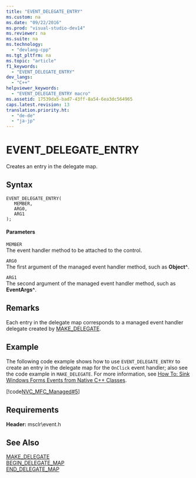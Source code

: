 ```yaml
---
title: "EVENT_DELEGATE_ENTRY"
ms.custom: na
ms.date: "09/22/2016"
ms.prod: "visual-studio-dev14"
ms.reviewer: na
ms.suite: na
ms.technology: 
  - "devlang-cpp"
ms.tgt_pltfrm: na
ms.topic: "article"
f1_keywords: 
  - "EVENT_DELEGATE_ENTRY"
dev_langs: 
  - "C++"
helpviewer_keywords: 
  - "EVENT_DELEGATE_ENTRY macro"
ms.assetid: 17539da5-bad7-43ff-8a54-6ea3dc564965
caps.latest.revision: 13
translation.priority.ht: 
  - "de-de"
  - "ja-jp"
---
```

# EVENT_DELEGATE_ENTRY
Creates an entry in the delegate map.  
  
## Syntax  
  
```  
EVENT_DELEGATE_ENTRY(  
   MEMBER,  
   ARG0,  
   ARG1  
);  
```  
  
#### Parameters  
 `MEMBER`  
 The event handler method to be attached to the control.  
  
 `ARG0`  
 The first argument of the managed event handler method, such as **Object^**.  
  
 `ARG1`  
 The second argument of the managed event handler method, such as **EventArgs^**.  
  
## Remarks  
 Each entry in the delegate map corresponds to a managed event handler delegate created by [MAKE_DELEGATE](../VS_csharp/make_delegate.md).  
  
## Example  
 The following code example shows how to use `EVENT_DELEGATE_ENTRY` to create an entry in the delegate map for the `OnClick` event handler; also see the code example in `MAKE_DELEGATE`. For more information, see [How To: Sink Windows Forms Events from Native C++ Classes](../VS_csharp/how-to--sink-windows-forms-events-from-native-c---classes.md).  
  
 [!code[NVC_MFC_Managed#5](../VS_csharp/codesnippet/CPP/event_delegate_entry_1.h)]  
  
## Requirements  
 **Header:** msclr\event.h  
  
## See Also  
 [MAKE_DELEGATE](../VS_csharp/make_delegate.md)   
 [BEGIN_DELEGATE_MAP](../VS_csharp/begin_delegate_map.md)   
 [END_DELEGATE_MAP](../VS_csharp/end_delegate_map.md)